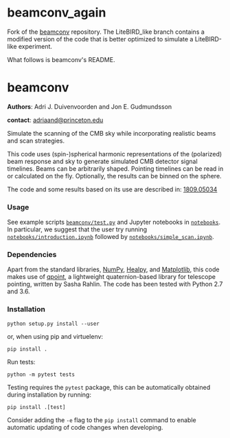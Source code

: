 # beamconv_again

Fork of the [beamconv](https://github.com/AdriJD/beamconv) repository. The LiteBIRD_like branch contains a modified version of the code that is better optimized to simulate a LiteBIRD-like experiment.

What follows is beamconv's README.

# beamconv

**Authors**: Adri J. Duivenvoorden and Jon E. Gudmundsson

**contact**: adriaand@princeton.edu

Simulate the scanning of the CMB sky while incorporating realistic beams and
scan strategies.

This code uses (spin-)spherical harmonic representations of the (polarized) beam response
and sky to generate simulated CMB detector signal timelines. Beams can be arbitrarily shaped.
Pointing timelines can be read in or calculated on the fly. Optionally, the results can be
binned on the sphere.

The code and some results based on its use are described in: [1809.05034](https://arxiv.org/abs/1809.05034)

### Usage

See example scripts [`beamconv/test.py`](../../tree/master/beamconv/test.py) and Jupyter notebooks in [`notebooks`](../../tree/master/notebooks). In particular, we suggest that the user try running [`notebooks/introduction.ipynb`](../../tree/master/notebooks/introduction.ipynb) followed by [`notebooks/simple_scan.ipynb`](../../tree/master/notebooks/simple_scan.ipynb).

### Dependencies
Apart from the standard libraries, [NumPy](https://github.com/numpy/numpy), [Healpy](https://github.com/healpy/healpy), and [Matplotlib](https://github.com/matplotlib/matplotlib), this code makes use of [qpoint](https://github.com/arahlin/qpoint), a lightweight quaternion-based library for telescope pointing, written by Sasha Rahlin. The code has been tested with Python 2.7 and 3.6.

### Installation

```
python setup.py install --user
```

or, when using pip and virtuelenv:

```
pip install .
```

Run tests:

```
python -m pytest tests
```

Testing requires the `pytest` package, this can be automatically obtained during installation by running:

```
pip install .[test]
```

Consider adding the `-e` flag to the `pip install` command to enable automatic updating of code changes when developing.






